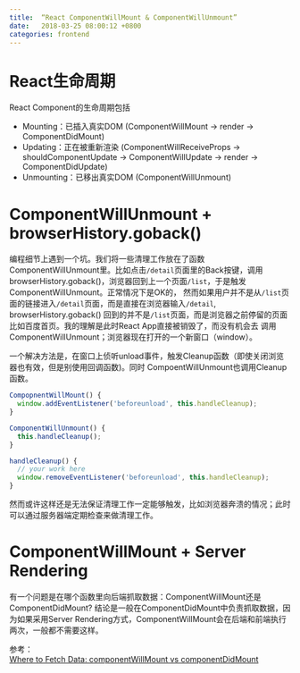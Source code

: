 ```yaml
---
title:  “React ComponentWillMount & ComponentWillUnmount”
date:   2018-03-25 08:00:12 +0800
categories: frontend
---
```


# React生命周期

React Component的生命周期包括
- Mounting：已插入真实DOM (ComponentWillMount -> render -> ComponentDidMount)
- Updating：正在被重新渲染 (ComponentWillReceiveProps -> shouldComponentUpdate -> ComponentWillUpdate -> render -> ComponentDidUpdate)
- Unmounting：已移出真实DOM (ComponentWillUnmount)


# ComponentWillUnmount + browserHistory.goback()

编程细节上遇到一个坑。我们将一些清理工作放在了函数ComponentWillUnmount里。比如点击`/detail`页面里的Back按键，调用
browserHistory.goback()，浏览器回到上一个页面`/list`，于是触发ComponentWillUnmount。正常情况下是OK的，
然而如果用户并不是从`/list`页面的链接进入`/detail`页面，而是直接在浏览器输入`/detail`, browserHistory.goback()
回到的并不是`/list`页面，而是浏览器之前停留的页面比如百度首页。我的理解是此时React App直接被销毁了，而没有机会去
调用ComponentWillUnmount；浏览器现在打开的一个新窗口（window）。

一个解决方法是，在窗口上侦听unload事件，触发Cleanup函数（即使关闭浏览器也有效，但是别使用回调函数)。同时
CompoentWillUnmount也调用Cleanup函数。
```javascript
CompopnentWillMount() {
  window.addEventListener('beforeunload', this.handleCleanup);
}

ComponentWillUnmount() {
  this.handleCleanup();
}

handleCleanup() {
  // your work here
  window.removeEventListener('beforeunload', this.handleCleanup);
}
```

然而或许这样还是无法保证清理工作一定能够触发，比如浏览器奔溃的情况；此时可以通过服务器端定期检查来做清理工作。

# ComponentWillMount + Server Rendering

有一个问题是在哪个函数里向后端抓取数据：ComponentWillMount还是ComponentDidMount? 结论是一般在ComponentDidMount中负责抓取数据，因为如果采用Server Rendering方式，ComponentWillMount会在后端和前端执行两次，一般都不需要这样。

参考：  
[Where to Fetch Data: componentWillMount vs componentDidMount](https://daveceddia.com/where-fetch-data-componentwillmount-vs-componentdidmount/)
